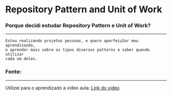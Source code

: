 # Repository Pattern and Unit of Work



### Porque decidi estudar Repository Pattern e Unit of Work?
------------------------------------------------------------

```
Estou realizando projetos pessoas, e quero aperfeiçõar meu aprendizando,
e aprender mais sobre os tipos diversos patterns e saber quando utilizar 
cada um deles.
```

### Fonte:
------------------------------------------------------------
Utilizei para o aprendizado a video aula:  [Link do video](https://www.youtube.com/watch?v=HdsRpSK4PUg)

